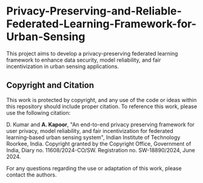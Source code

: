 # Privacy-Preserving-and-Reliable-Federated-Learning-Framework-for-Urban-Sensing
This project aims to develop a privacy-preserving federated learning framework to enhance data security, model reliability, and fair incentivization in urban sensing applications.

## Copyright and Citation

This work is protected by copyright, and any use of the code or ideas within this repository should include proper citation. To reference this work, please use the following citation:

D. Kumar and **A. Kapoor**, "An end-to-end privacy preserving framework for user privacy, model reliability, and fair incentivization for federated learning-based urban sensing system", Indian Institute of Technology Roorkee, India. Copyright granted by the Copyright Office, Government of India, Diary no. 11608/2024-CO/SW. Registration no. SW-18890/2024, June 2024.

For any questions regarding the use or adaptation of this work, please contact the authors.
